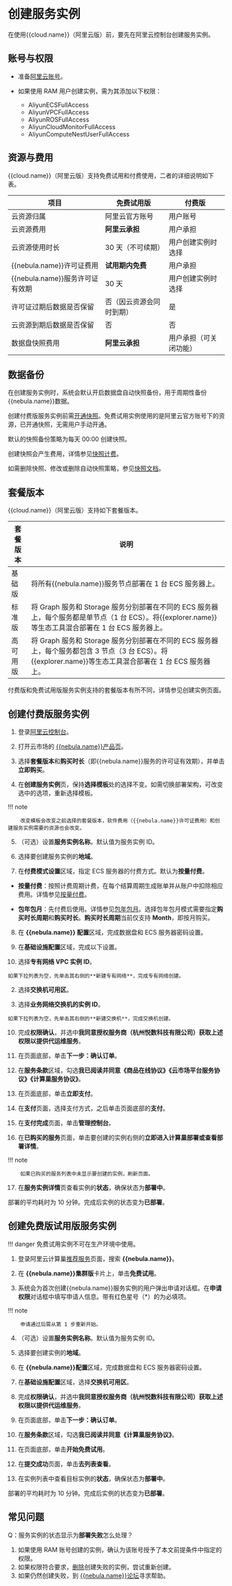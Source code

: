 # 创建服务实例

在使用{{cloud.name}}（阿里云版）前，要先在阿里云控制台创建服务实例。

## 账号与权限

- 准备[阿里云账号](http://c.nxw.so/bC0B2 "https://help.aliyun.com/document_detail/324606.html")。
- 如果使用 RAM 用户创建实例，需为其添加以下权限：

  - AliyunECSFullAccess
  - AliyunVPCFullAccess
  - AliyunROSFullAccess
  - AliyunCloudMonitorFullAccess
  - AliyunComputeNestUserFullAccess

## 资源与费用

{{cloud.name}}（阿里云版）支持免费试用和付费使用，二者的详细说明如下表。

| 项目 | 免费试用版 | 付费版 |
| - | - | - |
| 云资源归属 | 阿里云官方账号 | 用户账号 |
| 云资源费用 | **阿里云承担** | 用户承担 |
| 云资源使用时长 | 30 天（不可续期） | 用户创建实例时选择 |
| {{nebula.name}}许可证费用 | **试用期内免费** | 用户承担 |
| {{nebula.name}}服务许可证有效期 | 30 天 | 用户创建实例时选择 |
| 许可证过期后数据是否保留 | 否（因云资源会同时到期） | 是 |
| 云资源到期后数据是否保留 | 否 | 否 |
| 数据盘快照费用 | **阿里云承担** | 用户承担（可关闭功能） |

## 数据备份

在创建服务实例时，系统会默认开启数据盘自动快照备份，用于周期性备份{{nebula.name}}数据。

创建付费版服务实例前需[开通快照](https://help.aliyun.com/document_detail/108381.html)。免费试用实例使用的是阿里云官方账号下的资源，已开通快照，无需用户手动开通。

默认的快照备份策略为每天 00:00 创建快照。

创建快照会产生费用，详情参见[快照计费](https://help.aliyun.com/document_detail/56159.htm)。

如需删除快照、修改或删除自动快照策略，参见[快照文档](https://help.aliyun.com/document_detail/108376.html)。

## 套餐版本

{{cloud.name}}（阿里云版）支持如下套餐版本。

| 套餐版本 | 说明 |
| - | - |
| 基础版 | 将所有{{nebula.name}}服务节点部署在 1 台 ECS 服务器上。 |
| 标准版 | 将 Graph 服务和 Storage 服务分别部署在不同的 ECS 服务器上，每个服务都是单节点（1 台 ECS）。将{{explorer.name}}等生态工具混合部署在 1 台 ECS 服务器上。 |
| 高可用版 |  将 Graph 服务和 Storage 服务分别部署在不同的 ECS 服务器上，每个服务都包含 3 节点（3 台 ECS）。将{{explorer.name}}等生态工具混合部署在 1 台 ECS 服务器上。 |

付费版和免费试用版服务实例支持的套餐版本有所不同，详情参见创建实例页面。

## 创建付费版服务实例

1. 登录[阿里云控制台](https://home.console.aliyun.com/home/dashboard/ProductAndService)。

2. 打开云市场的 [{{nebula.name}}产品页](https://market.aliyun.com/products/56024006/cmgj00059955.html?#sku=yuncode5395500004)。

3. 选择**套餐版本**和**购买时长**（即{{nebula.name}}服务的许可证有效期），并单击**立即购买**。

4. 在**创建服务实例**页，保持**选择模板**处的选择不变。如需切换部署架构，可改变选中的选项，重新选择模板。

  !!! note

        改变模板会改变之前选择的套餐版本，软件费用（{{nebula.name}}许可证费用）和创建服务实例需要的资源也会改变。

5. （可选）设置**服务实例名称**。默认值为服务实例 ID。

6. 选择要创建服务实例的**地域**。

7. 在**付费模式设置**区域，指定 ECS 服务器的付费方式。默认为**按量付费**。

  - **按量付费**：按照计费周期计费，在每个结算周期生成账单并从账户中扣除相应费用。详情参见[按量付费](https://help.aliyun.com/document_detail/40653.html)。

  - **包年包月**：先付费后使用。详情参见[包年包月](https://help.aliyun.com/document_detail/56220.html)。选择包年包月模式需要指定**购买时长周期**和**购买时长**。**购买时长周期**当前仅支持 **Month**，即按月购买。

8. 在 **{{nebula.name}} 配置**区域，完成数据盘和 ECS 服务器密码设置。
  
9. 在**基础设施配置**区域，完成以下设置。

  1. 选择**专有网络 VPC 实例 ID**。

    如果下拉列表为空，先单击其右侧的**新建专有网络**，完成专有网络创建。

  2. 选择**交换机可用区**。

  3. 选择**业务网络交换机的实例 ID**。

    如果下拉列表为空，先单击其右侧的**新建交换机**，完成交换机创建。

10. 完成**权限确认**，并选中**我同意授权服务商（杭州悦数科技有限公司）获取上述权限以提供代运维服务**。

11. 在页面底部，单击**下一步：确认订单**。

12. 在**服务条款**区域，勾选**我已阅读并同意《商品在线协议》《云市场平台服务协议》《计算巢服务协议》**。

13. 在页面底部，单击**立即支付**。

14. 在**支付**页面，选择支付方式，之后单击页面底部的**支付**。

15. 在**支付完成**页面，单击**管理控制台**。

16. 在**已购买的服务**页面，单击要创建的实例右侧的**立即进入计算巢部署或查看部署详情**。

  !!! note

        如果已购买的服务列表中未显示要创建的实例，刷新页面。

17. 在**服务实例详情**页查看实例的**状态**，确保状态为**部署中**。

  部署的平均耗时为 10 分钟。完成后实例的状态变为**已部署**。

## 创建免费版试用版服务实例

!!! danger
    免费试用实例不可在生产环境中使用。

1. 登录阿里云计算巢[推荐服务](http://c.nxw.so/bC0C0 "https://computenest.console.aliyun.com/user/cn-hangzhou/recommendService")页面，搜索 **{{nebula.name}}**。

2. 在 **{{nebula.name}}集群版**卡片上，单击**免费试用**。

3. 系统会为首次创建{{nebula.name}}服务实例的用户弹出申请对话框。在**申请权限**对话框中填写申请人信息。带有红色星号（*）的为必填项。

  !!! note
  
        申请通过后需从第 1 步重新开始。

4. （可选）设置**服务实例名称**。默认值为服务实例 ID。

5. 选择要创建实例的**地域**。

6. 在 **{{nebula.name}}配置**区域，完成数据盘和 ECS 服务器密码设置。
  
7. 在**基础设施配置**区域，选择**交换机可用区**。

8. 完成**权限确认**，并选中**我同意授权服务商（杭州悦数科技有限公司）获取上述权限以提供代运维服务**。

9. 在页面底部，单击**下一步：确认订单**。

10. 在**服务条款**区域，勾选**我已阅读并同意《计算巢服务协议》**。

11. 在页面底部，单击**开始免费试用**。

12. 在**提交成功**页面，单击**去列表查看**。

13. 在实例列表中查看目标实例的**状态**，确保状态为**部署中**。

  部署的平均耗时为 10 分钟。完成后实例的状态变为**已部署**。

## 常见问题

Q：服务实例的状态显示为**部署失败**怎么处理？

1. 如果使用 RAM 账号创建的实例，确认为该账号授予了本文前提条件中指定的权限。
2. 如果权限符合要求，[删除](https://help.aliyun.com/document_detail/290837.html)创建失败的实例，尝试重新创建。
3. 如果仍然创建失败，到 [{{nebula.name}}论坛](https://discuss.nebula-graph.com.cn/)寻求帮助。
